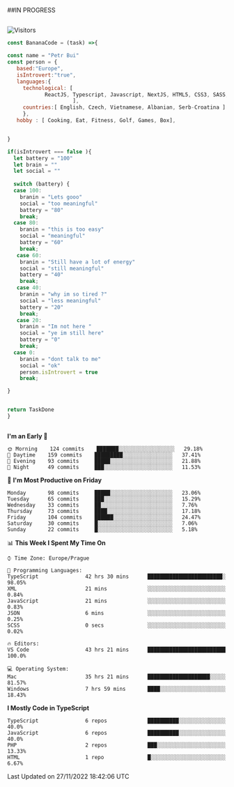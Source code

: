 ##IN PROGRESS
##
![Visitors](https://komarev.com/ghpvc/?username=petrbui&style=for-the-badge&label=Visitors+👀)
```Javascript
const BananaCode = (task) =>{

const name = "Petr Bui"
const person = {
   based:"Europe",
   isIntrovert:"true",
   languages:{
     technological: [ 
            ReactJS, Typescript, Javascript, NextJS, HTML5, CSS3, SASS, Redux, Node, Storybook, Styled-Component
                     ],
     countries:[ English, Czech, Vietnamese, Albanian, Serb-Croatina ]
     },
   hobby : [ Cooking, Eat, Fitness, Golf, Games, Box],


}

if(isIntrovert === false ){
  let battery = "100"
  let brain = ""
  let social = ""
  
  switch (battery) {
  case 100:
    branin = "Lets gooo"
    social = "too meaningful"
    battery = "80"
    break;
  case 80:
    branin = "this is too easy"
    social = "meaningful"
    battery = "60"
    break;
   case 60:
    branin = "Still have a lot of energy"
    social = "still meaningful"
    battery = "40"
    break;
   case 40:
    branin = "why im so tired ?"
    social = "less meaningful"
    battery = "20"
    break;
   case 20:
    branin = "Im not here "
    social = "ye im still here"
    battery = "0"
    break;
  case 0:
    branin = "dont talk to me"
    social = "ok"
    person.isIntrovert = true
    break;

}


return TaskDone
}
```



##
<!--
[![My GitHub stats](https://github-readme-stats.vercel.app/api?username=petrbui&theme=github_dark)](https://github.com/anuraghazra/github-readme-stats)

[![My wakatime stats](https://github-readme-stats.vercel.app/api/wakatime?username=petrbui&theme=github_dark)](https://github.com/anuraghazra/github-readme-stats)
-->
<!--START_SECTION:waka-->
**I'm an Early 🐤** 

```text
🌞 Morning    124 commits    ███████░░░░░░░░░░░░░░░░░░   29.18% 
🌆 Daytime    159 commits    █████████░░░░░░░░░░░░░░░░   37.41% 
🌃 Evening    93 commits     █████░░░░░░░░░░░░░░░░░░░░   21.88% 
🌙 Night      49 commits     ███░░░░░░░░░░░░░░░░░░░░░░   11.53%

```
📅 **I'm Most Productive on Friday** 

```text
Monday       98 commits     █████░░░░░░░░░░░░░░░░░░░░   23.06% 
Tuesday      65 commits     ███░░░░░░░░░░░░░░░░░░░░░░   15.29% 
Wednesday    33 commits     ██░░░░░░░░░░░░░░░░░░░░░░░   7.76% 
Thursday     73 commits     ████░░░░░░░░░░░░░░░░░░░░░   17.18% 
Friday       104 commits    ██████░░░░░░░░░░░░░░░░░░░   24.47% 
Saturday     30 commits     █░░░░░░░░░░░░░░░░░░░░░░░░   7.06% 
Sunday       22 commits     █░░░░░░░░░░░░░░░░░░░░░░░░   5.18%

```


📊 **This Week I Spent My Time On** 

```text
⌚︎ Time Zone: Europe/Prague

💬 Programming Languages: 
TypeScript               42 hrs 30 mins      ████████████████████████░   98.05% 
XML                      21 mins             ░░░░░░░░░░░░░░░░░░░░░░░░░   0.84% 
JavaScript               21 mins             ░░░░░░░░░░░░░░░░░░░░░░░░░   0.83% 
JSON                     6 mins              ░░░░░░░░░░░░░░░░░░░░░░░░░   0.25% 
SCSS                     0 secs              ░░░░░░░░░░░░░░░░░░░░░░░░░   0.02%

🔥 Editors: 
VS Code                  43 hrs 21 mins      █████████████████████████   100.0%

💻 Operating System: 
Mac                      35 hrs 21 mins      ████████████████████░░░░░   81.57% 
Windows                  7 hrs 59 mins       ████░░░░░░░░░░░░░░░░░░░░░   18.43%

```

**I Mostly Code in TypeScript** 

```text
TypeScript               6 repos             ██████████░░░░░░░░░░░░░░░   40.0% 
JavaScript               6 repos             ██████████░░░░░░░░░░░░░░░   40.0% 
PHP                      2 repos             ███░░░░░░░░░░░░░░░░░░░░░░   13.33% 
HTML                     1 repo              █░░░░░░░░░░░░░░░░░░░░░░░░   6.67%

```



 Last Updated on 27/11/2022 18:42:06 UTC
<!--END_SECTION:waka-->
